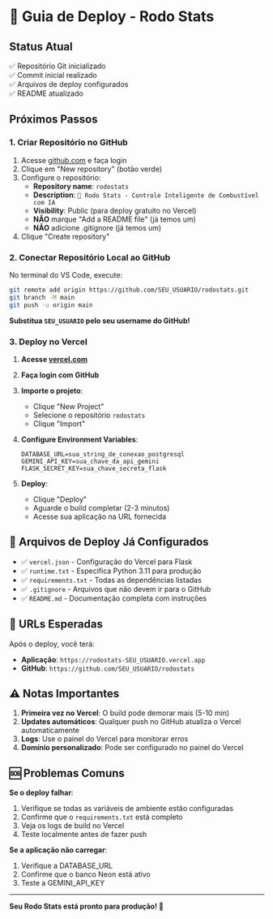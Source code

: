 # 🚀 Guia de Deploy - Rodo Stats

## Status Atual
✅ Repositório Git inicializado  
✅ Commit inicial realizado  
✅ Arquivos de deploy configurados  
✅ README atualizado  

## Próximos Passos

### 1. Criar Repositório no GitHub

1. Acesse [github.com](https://github.com) e faça login
2. Clique em "New repository" (botão verde)
3. Configure o repositório:
   - **Repository name**: `rodostats`
   - **Description**: `🚗 Rodo Stats - Controle Inteligente de Combustível com IA`
   - **Visibility**: Public (para deploy gratuito no Vercel)
   - **NÃO** marque "Add a README file" (já temos um)
   - **NÃO** adicione .gitignore (já temos um)
4. Clique "Create repository"

### 2. Conectar Repositório Local ao GitHub

No terminal do VS Code, execute:

```bash
git remote add origin https://github.com/SEU_USUARIO/rodostats.git
git branch -M main
git push -u origin main
```

**Substitua `SEU_USUARIO` pelo seu username do GitHub!**

### 3. Deploy no Vercel

1. **Acesse [vercel.com](https://vercel.com)**
2. **Faça login com GitHub**
3. **Importe o projeto**:
   - Clique "New Project"
   - Selecione o repositório `rodostats`
   - Clique "Import"

4. **Configure Environment Variables**:
   ```
   DATABASE_URL=sua_string_de_conexao_postgresql
   GEMINI_API_KEY=sua_chave_da_api_gemini
   FLASK_SECRET_KEY=sua_chave_secreta_flask
   ```

5. **Deploy**:
   - Clique "Deploy"
   - Aguarde o build completar (2-3 minutos)
   - Acesse sua aplicação na URL fornecida

## 🔧 Arquivos de Deploy Já Configurados

- ✅ `vercel.json` - Configuração do Vercel para Flask
- ✅ `runtime.txt` - Especifica Python 3.11 para produção
- ✅ `requirements.txt` - Todas as dependências listadas
- ✅ `.gitignore` - Arquivos que não devem ir para o GitHub
- ✅ `README.md` - Documentação completa com instruções

## 🎯 URLs Esperadas

Após o deploy, você terá:
- **Aplicação**: `https://rodostats-SEU_USUARIO.vercel.app`
- **GitHub**: `https://github.com/SEU_USUARIO/rodostats`

## ⚠️ Notas Importantes

1. **Primeira vez no Vercel**: O build pode demorar mais (5-10 min)
2. **Updates automáticos**: Qualquer push no GitHub atualiza o Vercel automaticamente
3. **Logs**: Use o painel do Vercel para monitorar erros
4. **Domínio personalizado**: Pode ser configurado no painel do Vercel

## 🆘 Problemas Comuns

**Se o deploy falhar**:
1. Verifique se todas as variáveis de ambiente estão configuradas
2. Confirme que o `requirements.txt` está completo
3. Veja os logs de build no Vercel
4. Teste localmente antes de fazer push

**Se a aplicação não carregar**:
1. Verifique a DATABASE_URL
2. Confirme que o banco Neon está ativo
3. Teste a GEMINI_API_KEY

---

**Seu Rodo Stats está pronto para produção! 🎉**
